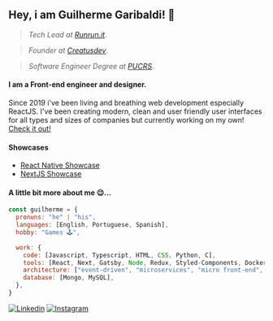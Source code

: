 ## Hey, i am Guilherme Garibaldi! 👋
> *Tech Lead at [Runrun.it](https://github.com/maissimples)*.

> *Founder at [Creatusdev](https://github.com/Creatus-Desenvolvimento-de-Solucoes)*.

> *Software Engineer Degree at [PUCRS](https://www.pucrs.br/)*.

#### I am a Front-end engineer and designer.
Since 2019 i've been living and breathing web development especially ReactJS. I've been creating modern, clean and user friendly user interfaces for all types and sizes of companies but currently working on my own! [Check it out!](https://creatusdev.com)

#### Showcases
* [React Native Showcase](https://github.com/Hackatona-AGES-2022/Undefined)
* [NextJS Showcase](https://github.com/guigaribalde/totty-front)

#### A little bit more about me 😉... 
```js
const guilherme = {
  pronuns: "he" | "his",
  languages: [English, Portuguese, Spanish],
  hobby: "Games 🕹️",
  
  work: {
    code: [Javascript, Typescript, HTML, CSS, Python, C],
    tools: [React, Next, Gatsby, Node, Redux, Styled-Components, Docker, Jest, Mocha, Nginx],
    architecture: ["event-driven", "microservices", "micro front-end", "design system pattern"],
    database: [Mongo, MySQL],
  },
}
```
<a href="https://www.linkedin.com/in/guigaribalde">![Linkedin](https://shields.io/badge/Linkedin-181-blue?logo=linkedin&style=social)</a>  <a href="https://www.instagram.com/guigaribalde/">![Instagram](https://shields.io/badge/Instagram-532-orange?logo=instagram&style=social)</a>
